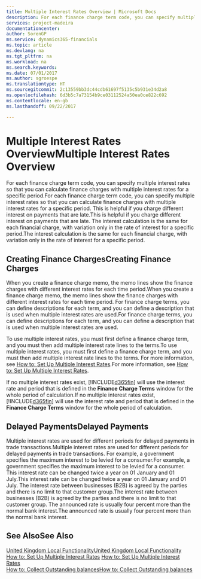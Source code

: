 ```yaml
---
title: Multiple Interest Rates Overview | Microsoft Docs
description: For each finance charge term code, you can specify multiple interest rates so that you can calculate finance charges with multiple interest rates for a specific period. This is helpful if you charge different interest on payments that are late. The interest calculation is the same for each financial charge, with variation only in the rate of interest for a specific period.
services: project-madeira
documentationcenter: 
author: SorenGP
ms.service: dynamics365-financials
ms.topic: article
ms.devlang: na
ms.tgt_pltfrm: na
ms.workload: na
ms.search.keywords: 
ms.date: 07/01/2017
ms.author: sgroespe
ms.translationtype: HT
ms.sourcegitcommit: 2c13559bb3dc44cdb61697f5135c5b931e34d2a8
ms.openlocfilehash: 6d3b5c7a73154b9ce03112524a50ea0ce822c692
ms.contentlocale: en-gb
ms.lasthandoff: 09/22/2017

---
```

# <a name="multiple-interest-rates-overview"></a><span data-ttu-id="8e404-105">Multiple Interest Rates Overview</span><span class="sxs-lookup"><span data-stu-id="8e404-105">Multiple Interest Rates Overview</span></span>
<span data-ttu-id="8e404-106">For each finance charge term code, you can specify multiple interest rates so that you can calculate finance charges with multiple interest rates for a specific period.</span><span class="sxs-lookup"><span data-stu-id="8e404-106">For each finance charge term code, you can specify multiple interest rates so that you can calculate finance charges with multiple interest rates for a specific period.</span></span> <span data-ttu-id="8e404-107">This is helpful if you charge different interest on payments that are late.</span><span class="sxs-lookup"><span data-stu-id="8e404-107">This is helpful if you charge different interest on payments that are late.</span></span> <span data-ttu-id="8e404-108">The interest calculation is the same for each financial charge, with variation only in the rate of interest for a specific period.</span><span class="sxs-lookup"><span data-stu-id="8e404-108">The interest calculation is the same for each financial charge, with variation only in the rate of interest for a specific period.</span></span>  

## <a name="creating-finance-charges"></a><span data-ttu-id="8e404-109">Creating Finance Charges</span><span class="sxs-lookup"><span data-stu-id="8e404-109">Creating Finance Charges</span></span>  
 <span data-ttu-id="8e404-110">When you create a finance charge memo, the memo lines show the finance charges with different interest rates for each time period.</span><span class="sxs-lookup"><span data-stu-id="8e404-110">When you create a finance charge memo, the memo lines show the finance charges with different interest rates for each time period.</span></span> <span data-ttu-id="8e404-111">For finance charge terms, you can define descriptions for each term, and you can define a description that is used when multiple interest rates are used.</span><span class="sxs-lookup"><span data-stu-id="8e404-111">For finance charge terms, you can define descriptions for each term, and you can define a description that is used when multiple interest rates are used.</span></span>  

 <span data-ttu-id="8e404-112">To use multiple interest rates, you must first define a finance charge term, and you must then add multiple interest rate lines to the terms.</span><span class="sxs-lookup"><span data-stu-id="8e404-112">To use multiple interest rates, you must first define a finance charge term, and you must then add multiple interest rate lines to the terms.</span></span> <span data-ttu-id="8e404-113">For more information, see [How to: Set Up Multiple Interest Rates](how-to-set-up-multiple-interest-rates.md).</span><span class="sxs-lookup"><span data-stu-id="8e404-113">For more information, see [How to: Set Up Multiple Interest Rates](how-to-set-up-multiple-interest-rates.md).</span></span>  

 <span data-ttu-id="8e404-114">If no multiple interest rates exist, [!INCLUDE[d365fin](../../includes/d365fin_md.md)] will use the interest rate and period that is defined in the **Finance Charge Terms** window for the whole period of calculation.</span><span class="sxs-lookup"><span data-stu-id="8e404-114">If no multiple interest rates exist, [!INCLUDE[d365fin](../../includes/d365fin_md.md)] will use the interest rate and period that is defined in the **Finance Charge Terms** window for the whole period of calculation.</span></span>  

## <a name="delayed-payments"></a><span data-ttu-id="8e404-115">Delayed Payments</span><span class="sxs-lookup"><span data-stu-id="8e404-115">Delayed Payments</span></span>  
 <span data-ttu-id="8e404-116">Multiple interest rates are used for different periods for delayed payments in trade transactions.</span><span class="sxs-lookup"><span data-stu-id="8e404-116">Multiple interest rates are used for different periods for delayed payments in trade transactions.</span></span> <span data-ttu-id="8e404-117">For example, a government specifies the maximum interest to be levied for a consumer.</span><span class="sxs-lookup"><span data-stu-id="8e404-117">For example, a government specifies the maximum interest to be levied for a consumer.</span></span> <span data-ttu-id="8e404-118">This interest rate can be changed twice a year on 01 January and 01 July.</span><span class="sxs-lookup"><span data-stu-id="8e404-118">This interest rate can be changed twice a year on 01 January and 01 July.</span></span> <span data-ttu-id="8e404-119">The interest rate between businesses (B2B) is agreed by the parties and there is no limit to that customer group.</span><span class="sxs-lookup"><span data-stu-id="8e404-119">The interest rate between businesses (B2B) is agreed by the parties and there is no limit to that customer group.</span></span> <span data-ttu-id="8e404-120">The announced rate is usually four percent more than the normal bank interest.</span><span class="sxs-lookup"><span data-stu-id="8e404-120">The announced rate is usually four percent more than the normal bank interest.</span></span>  

## <a name="see-also"></a><span data-ttu-id="8e404-121">See Also</span><span class="sxs-lookup"><span data-stu-id="8e404-121">See Also</span></span>  
[<span data-ttu-id="8e404-122">United Kingdom Local Functionality</span><span class="sxs-lookup"><span data-stu-id="8e404-122">United Kingdom Local Functionality</span></span>](united-kingdom-local-functionality.md)  
 <span data-ttu-id="8e404-123">[How to: Set Up Multiple Interest Rates](how-to-set-up-multiple-interest-rates.md) </span><span class="sxs-lookup"><span data-stu-id="8e404-123">[How to: Set Up Multiple Interest Rates](how-to-set-up-multiple-interest-rates.md) </span></span>  
 [<span data-ttu-id="8e404-124">How to: Collect Outstanding balances</span><span class="sxs-lookup"><span data-stu-id="8e404-124">How to: Collect Outstanding balances</span></span>](../../receivables-collect-outstanding-balances.md)

